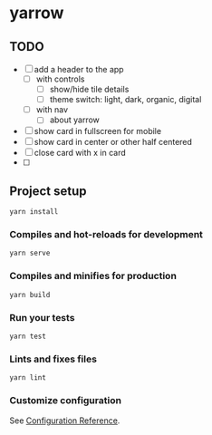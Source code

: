 # yarrow

## TODO

- [ ] add a header to the app
  - [ ] with controls
    - [ ] show/hide tile details
    - [ ] theme switch: light, dark, organic, digital
  - [ ] with nav
    - [ ] about yarrow
- [ ] show card in fullscreen for mobile
- [ ] show card in center or other half centered
- [ ] close card with x in card
- [ ] 

## Project setup

```
yarn install
```

### Compiles and hot-reloads for development

```
yarn serve
```

### Compiles and minifies for production

```
yarn build
```

### Run your tests

```
yarn test
```

### Lints and fixes files

```
yarn lint
```

### Customize configuration

See [Configuration Reference](https://cli.vuejs.org/config/).
